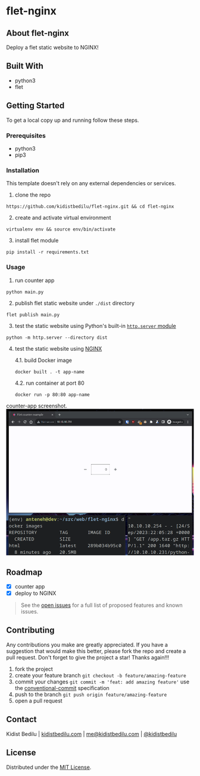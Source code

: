 # flet-nginx

## About flet-nginx

Deploy a flet static website to NGINX!

## Built With

+ python3
+ flet

## Getting Started

To get a local copy up and running follow these steps.

### Prerequisites

+ python3
+ pip3

### Installation

This template doesn't rely on any external dependencies or services.
1. clone the repo
```shell
https://github.com/kidistbedilu/flet-nginx.git && cd flet-nginx
```
2. create and activate virtual environment
```shell
virtualenv env && source env/bin/activate
```
3. install flet module
```shell
pip install -r requirements.txt 
```

### Usage

1. run counter app
```shell
python main.py
```
2. publish flet static website under `./dist` directory
```shell
flet publish main.py
```
3. test the static website using Python's built-in [`http.server` module](https://docs.python.org/3/library/http.server.html)
```shell
python -m http.server --directory dist
```
4. test the static website using [NGINX](https://www.nginx.com/)

   4.1. build Docker image
    ```shell
    docker built . -t app-name
    ```
    4.2. run container at port 80
    ```shell
    docker run -p 80:80 app-name
    ```

counter-app screenshot.
![counter-screenshot](assets/counter-app.png)

## Roadmap

- [x] counter app
- [x] deploy to NGINX

> See the [open issues](https://github.com/kidistbedilu/flet-nginx/issues) for a full list of proposed features and known issues.

## Contributing

Any contributions you make are greatly appreciated. If you have a suggestion that would make this better, please fork the repo and create a pull request. Don't forget to give the project a star! Thanks again!!!

1. fork the project
2. create your feature branch `git checkout -b feature/amazing-feature`
3. commit your changes `git commit -m 'feat: add amazing feature'` use the [conventional-commit](https://www.conventionalcommits.org/en/v1.0.0/) specification
4. push to the branch `git push origin feature/amazing-feature`
5. open a pull request

## Contact

Kidist Bedilu | [kidistbedilu.com](kidistbedilu.com) | [me@kidistbedilu.com](me@kidistbedilu.com) | [@kidistbedilu](@kidistbedilu)

## License

Distributed under the [MIT License](https://opensource.org/license/mit/).

